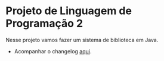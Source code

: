 # Projeto de Linguagem de Programação 2

Nesse projeto vamos fazer um sistema de biblioteca em Java.

* Acompanhar o changelog [aqui](changelog.md).